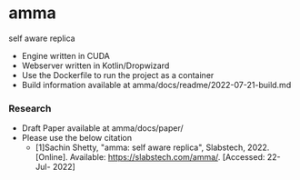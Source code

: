 # amma
 self aware replica

* Engine written in CUDA
* Webserver written in Kotlin/Dropwizard
* Use the Dockerfile to run the project as a container
* Build information available at amma/docs/readme/2022-07-21-build.md




### Research


* Draft Paper available at amma/docs/paper/
* Please use the below citation
  * [1]Sachin Shetty, "amma: self aware replica", Slabstech, 2022. [Online]. Available: https://slabstech.com/amma/. [Accessed: 22- Jul- 2022]

